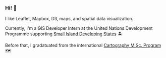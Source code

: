 ### Hi! :ocean:

I like Leaflet, Mapbox, D3, maps, and spatial data visualization.

Currently, I'm a GIS Developer Intern at the United Nations Development Programme supporting [Small Island Developing States](https://www.sparkblue.org/dashboard/small-island-developing-states) :desert_island:

Before that, I gradatuated from the international [Cartography M.Sc. Program](https://cartographymaster.eu/) :world_map:
<!--
**sebastian-ch/sebastian-ch** is a ✨ _special_ ✨ repository because its `README.md` (this file) appears on your GitHub profile.

Here are some ideas to get you started:

- 🔭 I’m currently working on ...
- 🌱 I’m currently learning ...
- 👯 I’m looking to collaborate on ...
- 🤔 I’m looking for help with ...
- 💬 Ask me about ...
- 📫 How to reach me: ...
- 😄 Pronouns: ...
- ⚡ Fun fact: ...
-->
